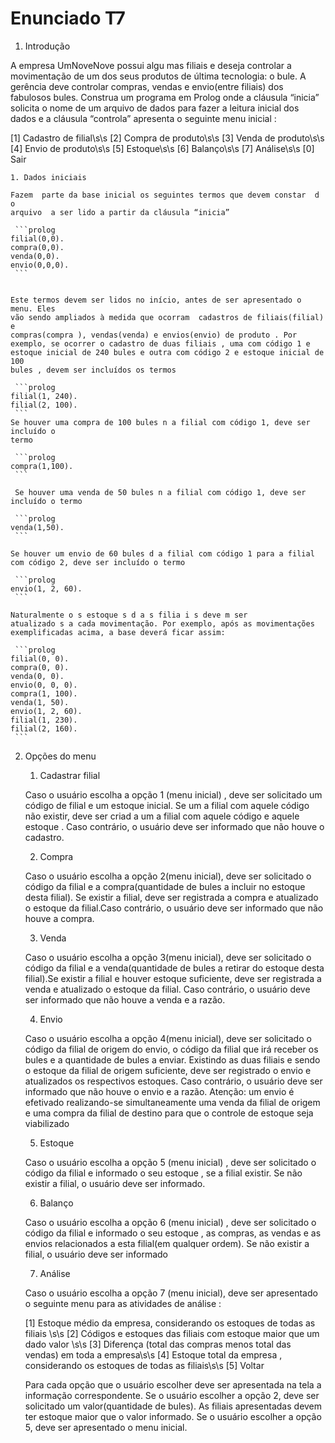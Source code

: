 Enunciado T7
=================

1. Introdução

 A  empresa UmNoveNove  possui algu mas  filiais e deseja controlar a
 movimentação de um dos seus produtos de última tecnologia: o bule. A gerência
 deve controlar compras, vendas e envio(entre filiais) dos fabulosos bules.
 Construa um  programa em Prolog  onde a cláusula “inicia” solicita o nome de um
 arquivo de dados para fazer a leitura inicial dos dados e  a cláusula
 “controla” apresenta o seguinte menu  inicial :

 [1]  Cadastro de filial\s\s
 [2]  Compra de  produto\s\s
 [3]  Venda de  produto\s\s
 [4]  Envio de  produto\s\s
 [5]  Estoque\s\s
 [6]  Balanço\s\s
 [7] Análise\s\s
 [0] Sair
  
    1. Dados iniciais 

    Fazem  parte da base inicial os seguintes termos que devem constar  d o
	arquivo  a ser lido a partir da cláusula “inicia” 

	 ```prolog
	filial(0,0). 
	compra(0,0).
	venda(0,0).
	envio(0,0,0).
	 ```


	Este termos devem ser lidos no início, antes de ser apresentado o menu. Eles
	vão sendo ampliados à medida que ocorram  cadastros de filiais(filial) e
	compras(compra ), vendas(venda) e envios(envio) de produto . Por
	exemplo, se ocorrer o cadastro de duas filiais , uma com código 1 e
	estoque inicial de 240 bules e outra com código 2 e estoque inicial de 100
	bules , devem ser incluídos os termos 

	 ```prolog
	filial(1, 240).
	filial(2, 100).
	 ```
	Se houver uma compra de 100 bules n a filial com código 1, deve ser incluído o
	termo

	 ```prolog
	compra(1,100). 
	 ```

	 Se houver uma venda de 50 bules n a filial com código 1, deve ser incluído o termo

	 ```prolog
	venda(1,50).
	 ```

	Se houver um envio de 60 bules d a filial com código 1 para a filial com código 2, deve ser incluído o termo

	 ```prolog
	envio(1, 2, 60).
	 ```

	Naturalmente o s estoque s d a s filia i s deve m ser
	atualizado s a cada movimentação. Por exemplo, após as movimentações
	exemplificadas acima, a base deverá ficar assim:

	 ```prolog
	filial(0, 0).  
	compra(0, 0).
	venda(0, 0).
	envio(0, 0, 0).
	compra(1, 100).
	venda(1, 50).
	envio(1, 2, 60).
	filial(1, 230).
	filial(2, 160).
	 ```

2. Opções do menu 
    1. Cadastrar filial

	Caso o usuário escolha a opção 1 (menu	inicial) , deve ser solicitado um
	código de filial e um estoque inicial. Se um a filial com aquele código não
	existir, deve ser criad a um a filial com aquele código e aquele estoque .
	Caso contrário, o usuário deve ser informado que não houve o cadastro.

    2. Compra

	Caso o usuário escolha a opção 2(menu inicial), deve ser solicitado o código
	da filial e a compra(quantidade de bules a incluir no estoque desta filial).
	Se existir a filial, deve ser registrada a compra	e atualizado o estoque
	da filial.Caso contrário, o usuário deve ser informado que não houve a
	compra.

	3. Venda

	Caso o usuário escolha a opção 3(menu inicial), deve ser solicitado o código
	da filial e a venda(quantidade de bules a retirar do estoque desta
	filial).Se existir a filial e houver estoque suficiente, deve ser registrada
	a venda e atualizado o  estoque da filial. Caso contrário, o usuário deve
	ser informado que não houve a venda e a razão.

	4. Envio

	Caso o usuário escolha a opção 4(menu inicial), deve ser solicitado o código
	da filial de origem do envio, o código da filial que irá receber os bules e
	a quantidade de bules a enviar. Existindo as duas filiais e sendo o estoque
	da filial de origem suficiente, deve ser registrado o envio e atualizados os
	respectivos estoques. Caso contrário, o usuário deve ser informado que não
	houve o envio e a razão. Atenção: um envio é efetivado realizando-se
	simultaneamente uma venda da filial de origem e uma compra da filial de
	destino para que o controle de estoque seja viabilizado 

    5. Estoque

	Caso o usuário escolha a opção 5 (menu inicial) , deve ser solicitado o
	código da filial e informado o seu estoque , se a filial existir. Se não
	existir a filial, o usuário deve ser informado.

    6. Balanço

	Caso o usuário escolha a opção 6 (menu inicial) , deve ser solicitado o código
	da filial e informado o seu estoque , as compras, as vendas e as envios
	relacionados a esta filial(em qualquer ordem). Se não existir a filial, o
	usuário deve ser informado

    7. Análise

	Caso o usuário escolha a opção 7 (menu inicial), deve ser apresentado o seguinte menu para as atividades de análise : 
	
	[1] Estoque médio da empresa, considerando os estoques de todas as filiais \s\s
	[2] Códigos e estoques das filiais com estoque maior que um dado valor \s\s
	[3] Diferença (total das compras menos total das vendas) em toda a empresa\s\s
	[4] Estoque total da empresa , considerando os estoques de todas as filiais\s\s
	[5] Voltar

	Para cada opção que o usuário escolher deve ser apresentada na tela a
	informação correspondente. Se o usuário escolher a opção 2, deve ser
	solicitado um valor(quantidade de bules). As filiais apresentadas devem ter
	estoque maior que o valor informado. Se o usuário escolher a opção 5, deve
	ser apresentado o menu inicial.
